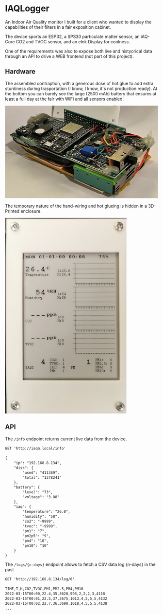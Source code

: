 # IAQLogger

An Indoor Air Quality monitor I built for a client who wanted to display the capabilities of their filters in a fair exposition cabinet.

The device sports an ESP32, a SPS30 particulate matter sensor, an iAQ-Core CO2 and TVOC sensor, and an eInk Display for coolness.

One of the requirements was also to expose both live and histyorical data through an API to drive a WEB frontend (not part of this project).

## Hardware

The assembled contraption, with a generous dose of hot glue to add extra sturdiness during trasportation (I know, I know, it's not production ready). At the bottom you can barely see the large (2500 mAh) battery that ensures at least a full day at the fair with WiFi and all sensors enabled.

![proto](docs/proto.png)

The temporary nature of the hand-wiring and hot glueing is hidden in a 3D-Printed enclosure.

![assembled proto](docs/proto2.png)

## API

The `/info` endpoint returns current live data from the device.

````
GET 'http://iaqm.local/info'

{
    "ip": "192.168.8.134",
    "disk": {
        "used": "411389",
        "total": "1378241"
    },
    "battery": {
        "level": "73",
        "voltage": "3.88"
    },
    "iaq": {
        "temperature": "26.0",
        "humidity": "58",
        "co2": "-9999",
        "tvoc": "-9999",
        "pm1": "7",
        "pm2p5": "9",
        "pm4": "10",
        "pm10": "10"
    }
}
````

The `/logs/{n-days}` endpoint allows to fetch a CSV data log {n-days} in the past

````
GET 'http://192.168.8.134/log/0'

TIME,T,H,CO2,TVOC,PM1,PM2.5,PM4,PM10
2022-03-15T00:00,22.4,35,3620,998,2,2,2,3,4118
2022-03-15T00:01,22.5,37,3675,1013,4,5,5,5,4132
2022-03-15T00:02,22.7,36,3690,1018,4,5,5,5,4138
...
````





